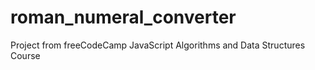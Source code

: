 # roman_numeral_converter
Project from freeCodeCamp JavaScript Algorithms and Data Structures Course
